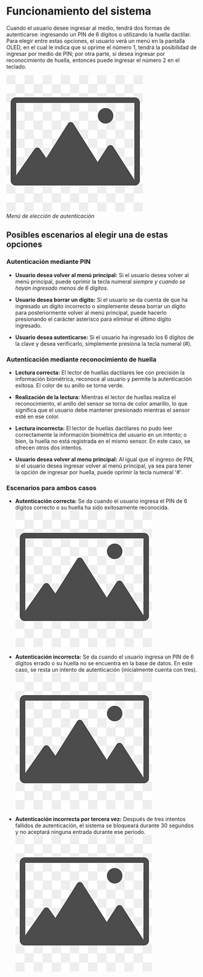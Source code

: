 # Funcionamiento del sistema

Cuando el usuario desee ingresar al medio, tendrá dos formas de autenticarse: ingresando un PIN de 6 dígitos o utilizando la huella dactilar. Para elegir entre estas opciones, el usuario verá un menú en la pantalla OLED, en el cual le indica que si oprime el número 1, tendrá la posibilidad de ingresar por medio de PIN; por otra parte, si desea ingresar por reconocimiento de huella, entonces puede ingresar el número 2 en el teclado.

![Placeholder](./images/placeholder.jpg)\
*Menú de elección de autenticación*

## Posibles escenarios al elegir una de estas opciones
### Autenticación mediante PIN

- **Usuario desea volver al menú principal:** Si el usuario desea volver al menú principal, puede oprimir la tecla numeral *siempre y cuando se hayan ingresado menos de 6 dígitos*.

- **Usuario desea borrar un dígito:** Si el usuario se da cuenta de que ha ingresado un dígito incorrecto o simplemente desea borrar un dígito para posteriormente volver al menú principal, puede hacerlo presionando el carácter asterisco para eliminar el último dígito ingresado.

- **Usuario desea autenticarse:** Si el usuario ha ingresado los 6 dígitos de la clave y desea verificarlo, simplemente presiona la tecla numeral (#).

### Autenticación mediante reconocimiento de huella

- **Lectura correcta:** El lector de huellas dactilares lee con precisión la información biométrica, reconoce al usuario y permite la autenticación exitosa. El color de su anillo se torna verde.

- **Realización de la lectura:** Mientras el lector de huellas realiza el reconocimiento, el anillo del sensor se torna de color amarillo, lo que significa que el usuario debe mantener presionado mientras el sensor esté en ese color.

- **Lectura incorrecta:** El lector de huellas dactilares no pudo leer correctamente la información biométrica del usuario en un intento; o bien, la huella no está registrada en el mismo sensor. En este caso, se ofrecen otros dos intentos.

- **Usuario desea volver al menu principal:** Al igual que el ingreso de PIN, si el usuario desea ingresar volver al menú principal, ya sea para tener la opción de ingresar por huella, puede oprimir la tecla numeral '\#'.

### Escenarios para ambos casos
- **Autenticación correcta:** Se da cuando el usuario ingresa el PIN de 6 dígitos correcto o su huella ha sido exitosamente reconocida.\
![Placeholder](./images/placeholder.jpg)

- **Autenticación incorrecta:** Se da cuando el usuario ingresa un PIN de 6 dígitos errado o su huella no se encuentra en la base de datos. En este caso, se resta un intento de autenticación (inicialmente cuenta con tres).\
![Placeholder](./images/placeholder.jpg)

- **Autenticación incorrecta por tercera vez:** Después de tres intentos fallidos de autenticación, el sistema se bloqueará durante 30 segundos y no aceptará ninguna entrada durante ese periodo.\
![Placeholder](./images/placeholder.jpg)
